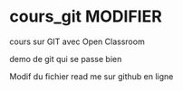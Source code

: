 # cours_git MODIFIER

cours sur GIT avec Open Classroom

demo de git qui se passe bien 

Modif du fichier read me sur github en ligne 

